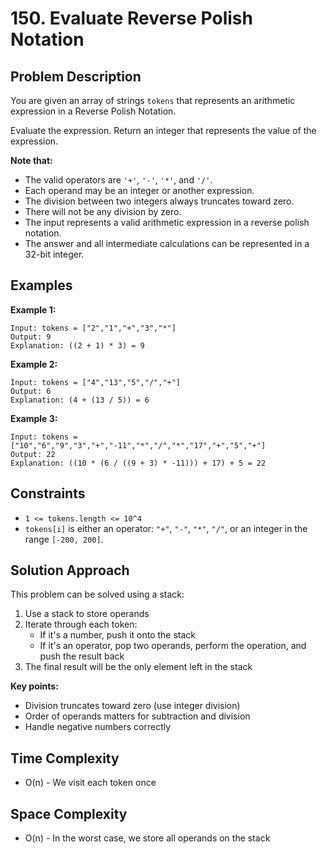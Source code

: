 # 150. Evaluate Reverse Polish Notation

## Problem Description

You are given an array of strings `tokens` that represents an arithmetic expression in a Reverse Polish Notation.

Evaluate the expression. Return an integer that represents the value of the expression.

**Note that:**
- The valid operators are `'+'`, `'-'`, `'*'`, and `'/'`.
- Each operand may be an integer or another expression.
- The division between two integers always truncates toward zero.
- There will not be any division by zero.
- The input represents a valid arithmetic expression in a reverse polish notation.
- The answer and all intermediate calculations can be represented in a 32-bit integer.

## Examples

**Example 1:**
```text
Input: tokens = ["2","1","+","3","*"]
Output: 9
Explanation: ((2 + 1) * 3) = 9
```

**Example 2:**
```text
Input: tokens = ["4","13","5","/","+"]
Output: 6
Explanation: (4 + (13 / 5)) = 6
```

**Example 3:**
```text
Input: tokens = ["10","6","9","3","+","-11","*","/","*","17","+","5","+"]
Output: 22
Explanation: ((10 * (6 / ((9 + 3) * -11))) + 17) + 5 = 22
```

## Constraints

- `1 <= tokens.length <= 10^4`
- `tokens[i]` is either an operator: `"+"`, `"-"`, `"*"`, `"/"`, or an integer in the range `[-200, 200]`.

## Solution Approach

This problem can be solved using a stack:

1. Use a stack to store operands
2. Iterate through each token:
   - If it's a number, push it onto the stack
   - If it's an operator, pop two operands, perform the operation, and push the result back
3. The final result will be the only element left in the stack

**Key points:**
- Division truncates toward zero (use integer division)
- Order of operands matters for subtraction and division
- Handle negative numbers correctly

## Time Complexity

- O(n) - We visit each token once

## Space Complexity

- O(n) - In the worst case, we store all operands on the stack
